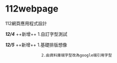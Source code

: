 # 112webpage
112網頁應用程式設計

***12/4*** ++新增++ 1.自訂字型測試

***12/5*** ++新增++ 1.基礎排版想像

                    2.由資料庫端字型改為google端引用字型

